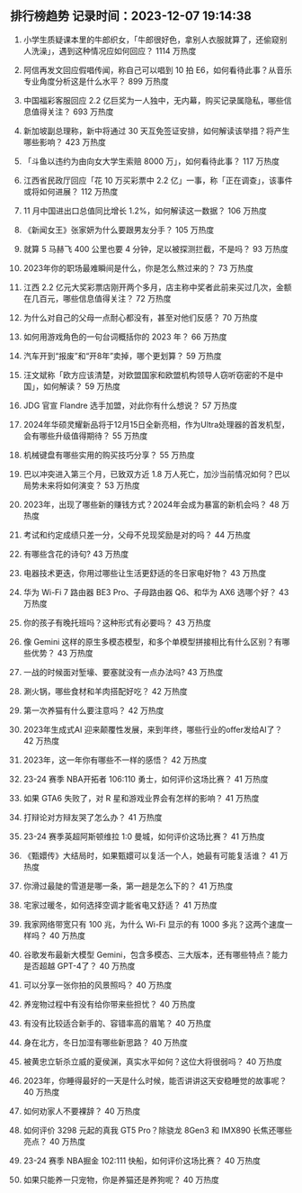 
## 排行榜趋势 记录时间：2023-12-07 19:14:38
  
  1. 小学生质疑课本里的牛郎织女，「牛郎很好色，拿别人衣服就算了，还偷窥别人洗澡」，遇到这种情况应如何回应？ 1114 万热度
    
  2. 阿信再发文回应假唱传闻，称自己可以唱到 10 拍 E6，如何看待此事？从音乐专业角度分析这是什么水平？ 899 万热度
    
  3. 中国福彩客服回应 2.2 亿巨奖为一人独中，无内幕，购买记录属隐私，哪些信息值得关注？ 693 万热度
    
  4. 新加坡副总理称，新中将通过 30 天互免签证安排，如何解读该举措？将产生哪些影响？ 423 万热度
    
  5. 「斗鱼以违约为由向女大学生索赔 8000 万」，如何看待此事？ 117 万热度
    
  6. 江西省民政厅回应「花 10 万买彩票中 2.2 亿」一事，称「正在调查」，该事件或将如何进展？ 112 万热度
    
  7. 11 月中国进出口总值同比增长 1.2%，如何解读这一数据？ 106 万热度
    
  8. 《新闻女王》张家妍为什么要跟男友分手？ 105 万热度
    
  9. 就算 5 马赫飞 400 公里也要 4 分钟，足以被探测拦截，不是吗？ 93 万热度
    
  10. 2023年你的职场最难瞬间是什么，你是怎么熬过来的？ 73 万热度
    
  11. 江西 2.2 亿元大奖彩票店刚开两个多月，店主称中奖者此前来买过几次，金额在几百元，哪些信息值得关注？ 72 万热度
    
  12. 为什么对自己的父母一点耐心都没有，甚至对他们反感？ 70 万热度
    
  13. 如何用游戏角色的一句台词概括你的 2023 年？ 66 万热度
    
  14. 汽车开到“报废”和“开8年”卖掉，哪个更划算？ 59 万热度
    
  15. 汪文斌称「欧方应该清楚，对欧盟国家和欧盟机构领导人窃听窃密的不是中国」，如何解读？ 59 万热度
    
  16. JDG 官宣 Flandre 选手加盟，对此你有什么想说？ 57 万热度
    
  17. 2024年华硕灵耀新品将于12月15日全新亮相，作为Ultra处理器的首发机型，会有哪些升级值得期待？ 55 万热度
    
  18. 机械键盘有哪些实用的购买技巧分享？ 55 万热度
    
  19. 巴以冲突进入第三个月，已致双方近 1.8 万人死亡，加沙当前情况如何？巴以局势未来将如何演变？ 53 万热度
    
  20. 2023年，出现了哪些新的赚钱方式？2024年会成为暴富的新机会吗？ 48 万热度
    
  21. 考试和约定成绩只差一分，父母不兑现奖励是对的吗？ 44 万热度
    
  22. 有哪些含花的诗句? 43 万热度
    
  23. 电器技术更迭，你用过哪些让生活更舒适的冬日家电好物？ 43 万热度
    
  24. 华为 Wi-Fi 7 路由器 BE3 Pro、子母路由器 Q6、和华为 AX6 选哪个好？ 43 万热度
    
  25. 你的孩子有晚托班吗？这种形式有必要吗？ 43 万热度
    
  26. 像 Gemini 这样的原生多模态模型，和多个单模型拼接相比有什么区别？有哪些优势？ 43 万热度
    
  27. 一战的时候面对堑壕、要塞就没有一点办法吗? 43 万热度
    
  28. 涮火锅，哪些食材和羊肉搭配好吃？ 42 万热度
    
  29. 第一次养猫有什么要注意吗？ 42 万热度
    
  30. 2023年生成式AI 迎来颠覆性发展，来到年终，哪些行业的offer发给AI了？ 42 万热度
    
  31. 2023年，这一年你有哪些不一样的感悟？ 42 万热度
    
  32. 23-24 赛季 NBA开拓者 106:110 勇士，如何评价这场比赛？ 41 万热度
    
  33. 如果 GTA6 失败了，对 R 星和游戏业界会有怎样的影响？ 41 万热度
    
  34. 打辩论对方辩友哭了怎么办？ 41 万热度
    
  35. 23-24 赛季英超阿斯顿维拉 1:0 曼城，如何评价这场比赛？ 41 万热度
    
  36. 《甄嬛传》大结局时，如果甄嬛可以复活一个人，她最有可能复活谁？ 41 万热度
    
  37. 你滑过最陡的雪道是哪一条，第一趟是怎么下的？ 41 万热度
    
  38. 宅家过暖冬，如何选择空调才能省电又舒适？ 41 万热度
    
  39. 我家网络带宽只有 100 兆，为什么 Wi-Fi 显示的有 1000 多兆？这两个速度一样吗？ 40 万热度
    
  40. 谷歌发布最新大模型 Gemini，包含多模态、三大版本，还有哪些特点？能力是否超越 GPT-4了？ 40 万热度
    
  41. 可以分享一张你拍的风景照吗？ 40 万热度
    
  42. 养宠物过程中有没有给你带来些担忧？ 40 万热度
    
  43. 有没有比较适合新手的、容错率高的眉笔？ 40 万热度
    
  44. 身在北方，冬日加湿有哪些新思路？ 40 万热度
    
  45. 被黄忠立斩杀立威的夏侯渊，真实水平如何？这位大将很弱吗？ 40 万热度
    
  46. 2023年，你睡得最好的一天是什么时候，能否讲讲这天安稳睡觉的故事呢？ 40 万热度
    
  47. 如何劝家人不要裸辞？ 40 万热度
    
  48. 如何评价 3298 元起的真我 GT5 Pro？除骁龙 8Gen3 和 IMX890 长焦还哪些亮点？ 40 万热度
    
  49. 23-24 赛季 NBA掘金 102:111 快船，如何评价这场比赛？ 40 万热度
    
  50. 如果只能养一只宠物，你是养猫还是养狗呢？ 40 万热度
    